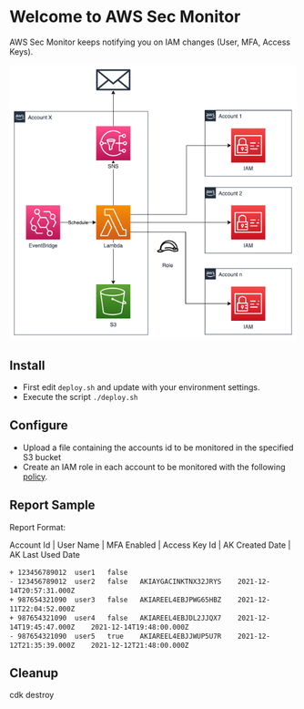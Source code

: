 # Welcome to AWS Sec Monitor
AWS Sec Monitor keeps notifying you on IAM changes (User, MFA, Access Keys).

![Solution Blueprint](resources/blueprint.png)

## Install
* First edit `deploy.sh` and update with your environment settings.
* Execute the script `./deploy.sh`

## Configure
* Upload a file containing the accounts id to be monitored in the specified S3 bucket
* Create an IAM role in each account to be monitored with the following [policy](resources/iam-switch-role-policy.json).

## Report Sample
Report Format:

Account Id | User Name | MFA Enabled | Access Key Id | AK Created Date | AK Last Used Date

```
+ 123456789012	user1	false
- 123456789012	user2	false	AKIAYGACINKTNX32JRYS	2021-12-14T20:57:31.000Z
+ 987654321090	user3	false	AKIAREEL4EBJPWG65HBZ	2021-12-11T22:04:52.000Z
+ 987654321090	user4	false	AKIAREEL4EBJDL2JJQX7	2021-12-14T19:45:47.000Z	2021-12-14T19:48:00.000Z
- 987654321090	user5	true	AKIAREEL4EBJJWUP5U7R	2021-12-12T21:35:39.000Z	2021-12-12T21:48:00.000Z
```

## Cleanup
cdk destroy
